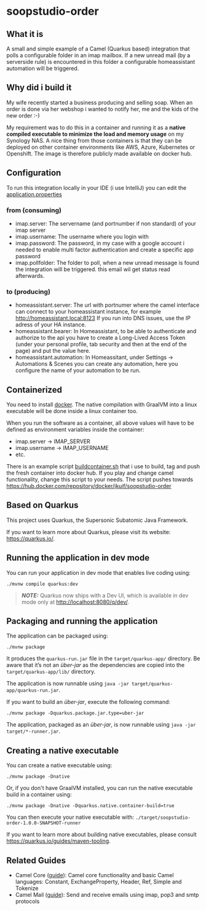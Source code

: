 # soopstudio-order

## What it is
A small and simple example of a Camel (Quarkus based) integration that polls a configurable folder in an imap mailbox. If a new unread mail (by a serverside rule) is encountered in this folder a configurable homeassistant automation will be triggered.

## Why did i build it
My wife recently started a business producing and selling soap. When an order is done via her webshop i wanted to notify her, me and the kids of the new order :-)

My requirement was to do this in a container and running it as a **native compiled executable to minimize the load and memory usage** on my Synology NAS. A nice thing from those containers is that they can be deployed on other container environments like AWS, Azure, Kubernetes or Openshift. The image is therefore publicly made available on docker hub.

## Configuration
To run this integration locally in your IDE (i use IntelliJ) you can edit the [application.properties](src/main/resources/application.properties)

### from (consuming)
- imap.server: The servername (and portnumber if non standard) of your imap server
- imap.username: The username where you login with
- imap.password: The password, in my case with a google account i needed to enable multi factor authentication and create a specific app password
- imap.pollfolder: The folder to poll, when a new unread message is found the integration will be triggered. this email wil get status read afterwards.

### to (producing)
- homeassistant.server: The url with portnumer where the camel interface can connect to your homeassistant instance, for example http://homeassistant.local:8123 If you run into DNS issues, use the IP adress of your HA instance.
- homeassistant.bearer: In Homeassistant, to be able to authenticate and authorize to the api you have to create a Long-Lived Access Token (under your personal profile, tab security and then at the end of the page) and put the value here.
- homeassistant.automation: In Homeassitant, under Settings -> Automations & Scenes  you can create any automation, here you configure the name of your automation to be run.

## Containerized
You need to install [docker](https://docker.io). The native compilation with GraalVM into a linux executable will be done inside a linux container too.

When you run the software as a container, all above values will have to be defined as environment variables inside the container:
- imap.server -> IMAP_SERVER
- imap.username -> IMAP_USERNAME
- etc.

There is an example script [buildcontainer.sh](buildcontainer.sh) that i use to build, tag and push the fresh container into docker hub. If you play and change camel functionality, change this script to your needs.
The script pushes towards https://hub.docker.com/repository/docker/jkuif/soopstudio-order

## Based on Quarkus
This project uses Quarkus, the Supersonic Subatomic Java Framework.

If you want to learn more about Quarkus, please visit its website: <https://quarkus.io/>.

## Running the application in dev mode

You can run your application in dev mode that enables live coding using:

```shell script
./mvnw compile quarkus:dev
```

> **_NOTE:_**  Quarkus now ships with a Dev UI, which is available in dev mode only at <http://localhost:8080/q/dev/>.

## Packaging and running the application

The application can be packaged using:

```shell script
./mvnw package
```

It produces the `quarkus-run.jar` file in the `target/quarkus-app/` directory.
Be aware that it’s not an _über-jar_ as the dependencies are copied into the `target/quarkus-app/lib/` directory.

The application is now runnable using `java -jar target/quarkus-app/quarkus-run.jar`.

If you want to build an _über-jar_, execute the following command:

```shell script
./mvnw package -Dquarkus.package.jar.type=uber-jar
```

The application, packaged as an _über-jar_, is now runnable using `java -jar target/*-runner.jar`.

## Creating a native executable

You can create a native executable using:

```shell script
./mvnw package -Dnative
```

Or, if you don't have GraalVM installed, you can run the native executable build in a container using:

```shell script
./mvnw package -Dnative -Dquarkus.native.container-build=true
```

You can then execute your native executable with: `./target/soopstudio-order-1.0.0-SNAPSHOT-runner`

If you want to learn more about building native executables, please consult <https://quarkus.io/guides/maven-tooling>.

## Related Guides

- Camel Core ([guide](https://camel.apache.org/camel-quarkus/latest/reference/extensions/core.html)): Camel core functionality and basic Camel languages: Constant, ExchangeProperty, Header, Ref, Simple and Tokenize
- Camel Mail ([guide](https://camel.apache.org/camel-quarkus/latest/reference/extensions/mail.html)): Send and receive emails using imap, pop3 and smtp protocols

